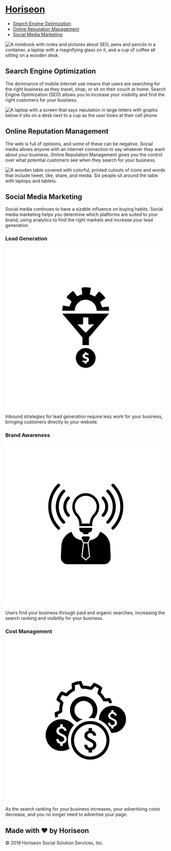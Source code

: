 <!DOCTYPE html>
<html lang="en-us">

<head>
  <meta charset="UTF-8" />
  <link rel="stylesheet" href="./assets/css/style.css">
  <title>Horiseon</title>
</head>

<body>
  <!-- navbar start -->
  <div class="header">
    <a href="#">
      <h1>Hori<span class="seo">seo</span>n</h1>
    </a>
    <div>
      <ul>
        <li>
          <a href="#search-engine-optimization">Search Engine Optimization</a>
        </li>
        <li>
          <a href="#online-reputation-management">Online Reputation Management</a>
        </li>
        <li>
          <a href="#social-media-marketing">Social Media Marketing</a>
        </li>
      </ul>
    </div>
  </div>
  <!-- navbar end -->
  <!-- hero start -->
  <div class="hero"
    title="A large picture of a modern conference room with four employees looking at some prints in the middle of the table.">
  </div>
  <!-- hero end -->
  <!-- content start -->
  <div class="content">
    <div id="search-engine-optimization">
      <img src="./assets/images/search-engine-optimization.jpg" class="float-left"
        alt="A notebook with notes and pictures about SEO, pens and pencils in a container, a laptop with a magnifying glass on it, and a cup of coffee all sitting on a wooden desk." />
      <h2>Search Engine Optimization</h2>
      <p>
        The dominance of mobile internet use means that users are searching for the right business as they travel, shop,
        or sit on their couch at home. Search Engine Optimization (SEO) allows you to increase your visibility and find
        the right customers for your business.
      </p>
    </div>
    <div id="online-reputation-management">
      <img src="./assets/images/online-reputation-management.jpg" class="float-right"
        alt="A laptop with a screen that says reputation in large letters with graphs below it sits on a desk next to a cup as the user looks at their cell phone." />
      <h2>Online Reputation Management</h2>
      <p>
        The web is full of opinions, and some of these can be negative. Social media allows anyone with an internet
        connection to say whatever they want about your business. Online Reputation Management gives you the control
        over what potential customers see when they search for your business.
      </p>
    </div>
    <div id="social-media-marketing">
      <img src="./assets/images/social-media-marketing.jpg" class="float-left"
        alt="A wooden table covered with colorful, printed cutouts of icons and words that include tweet, like, share, and media.  Six people sit around the table with laptops and tablets." />
      <h2>Social Media Marketing</h2>
      <p>
        Social media continues to have a sizable influence on buying habits. Social media marketing helps you determine
        which platforms are suited to your brand, using analytics to find the right markets and increase your lead
        generation.
      </p>
    </div>
  </div>
  <!-- content end -->
  <!-- benefits start -->
  <div class="benefits">
    <div class="benefit">
      <h3>Lead Generation</h3>
      <img src="./assets/images/lead-generation.png"
        alt="An icon of a gear going into a funnel with an arrow pointing down and circle with a dollar symbol below." />
      <p>
        Inbound strategies for lead generation require less work for your business, bringing customers directly to your
        website.
      </p>
    </div>
    <div class="benefit">
      <h3>Brand Awareness</h3>
      <img src="./assets/images/brand-awareness.png"
        alt="An icon of a bust with a lightbulb for a head wearing a tie." />
      <p>
        Users find your business through paid and organic searches, increasing the search ranking and visibility for
        your business.
      </p>
    </div>
    <div class="benefit">
      <h3>Cost Management</h3>
      <img src="./assets/images/cost-management.png"
        alt="An icon of a gear with two solid and one outlined circles containing dollar symbols in front of it."></img>
      <p>
        As the search ranking for your business increases, your advertising costs decrease, and you no longer need to
        advertise your page.
      </p>
    </div>
  </div>
  <!-- benefits end -->
  <!-- footer start -->
  <div class="footer">
    <h2>Made with ❤️️ by Horiseon</h2>
    <p>
      &copy; 2019 Horiseon Social Solution Services, Inc.
    </p>
  </div>
  <!-- footer end -->
</body>

</html>
